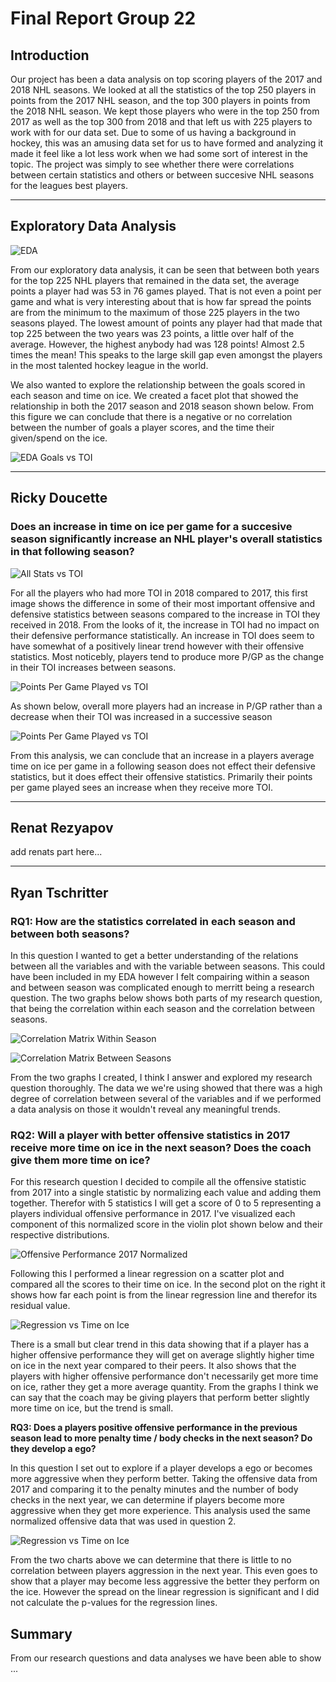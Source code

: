 # Final Report Group 22

## Introduction

Our project has been a data analysis on top scoring players of the 2017 and 2018 NHL seasons. We looked at all the statistics of the top 250 players in points from the 2017 NHL season, and the top 300 players in points from the 2018 NHL season. We kept those players who were in the top 250 from 2017 as well as the top 300 from 2018 and that left us with 225 players to work with for our data set. Due to some of us having a background in hockey, this was an amusing data set for us to have formed and analyzing it made it feel like a lot less work when we had some sort of interest in the topic. The project was simply to see whether there were correlations between certain statistics and others or between succesive NHL seasons for the leagues best players.

---

## Exploratory Data Analysis

![EDA](images/EDA_of_stats.png)

From our exploratory data analysis, it can be seen that between both years for the top 225 NHL players that remained in the data set, the average points a player had was 53 in 76 games played. That is not even a point per game and what is very interesting about that is how far spread the points are from the minimum to the maximum of those 225 players in the two seasons played. The lowest amount of points any player had that made that top 225 between the two years was 23 points, a little over half of the average. However, the highest anybody had was 128 points! Almost 2.5 times the mean! This speaks to the large skill gap even amongst the players in the most talented hockey league in the world.

We also wanted to explore the relationship between the goals scored in each season and time on ice. We created a facet plot that showed the relationship in both the 2017 season and 2018 season shown below. From this figure we can conclude that there is a negative or no correlation between the number of goals a player scores, and the time their given/spend on the ice.

![EDA Goals vs TOI](images/EDA_Goals_Scored_vs_TOI.png)

---

## **Ricky Doucette**

### Does an increase in time on ice per game for a succesive season significantly increase an NHL player's overall statistics in that following season?

![All Stats vs TOI](images/all_stats_vs_toi.png)

For all the players who had more TOI in 2018 compared to 2017, this first image shows the difference in some of their most important offensive and defensive statistics between seasons compared to the increase in TOI they received in 2018. From the looks of it, the increase in TOI had no impact on their defensive performance statistically. An increase in TOI does seem to have somewhat of a positively linear trend however with their offensive statistics. Most noticebly, players tend to produce more P/GP as the change in their TOI increases between seasons.

![Points Per Game Played vs TOI](images/P_GP_vs_TOI.png)

As shown below, overall more players had an increase in P/GP rather than a decrease when their TOI was increased in a successive season

![Points Per Game Played vs TOI](images/P_GP_With_More_TOI.png)

From this analysis, we can conclude that an increase in a players average time on ice per game in a following season does not effect their defensive statistics, but it does effect their offensive statistics. Primarily their points per game played sees an increase when they receive more TOI.

---

## **Renat Rezyapov**

add renats part here...

---

## **Ryan Tschritter**

### **RQ1: How are the statistics correlated in each season and between both seasons?**

In this question I wanted to get a better understanding of the relations between all the variables and with the variable between seasons. This could have been included in my EDA however I felt compairing within a season and between season was complicated enough to merritt being a research question. The two graphs below shows both parts of my research question, that being the correlation within each season and the correlation between seasons.

![Correlation Matrix Within Season](images/Ryan_Correlation_Matrix.png)

![Correlation Matrix Between Seasons](images/Ryan_Correlation_Matrix2.png)

From the two graphs I created, I think I answer and explored my research question thoroughly. The data we we're using showed that there was a high degree of correlation between several of the variables and if we performed a data analysis on those it wouldn't reveal any meaningful trends.

### **RQ2: Will a player with better offensive statistics in 2017 receive more time on ice in the next season? Does the coach give them more time on ice?**

For this research question I decided  to compile all the offensive statistic from 2017 into a single statistic by normalizing each value and adding them together. Therefor with 5 statistics I will get a score of 0 to 5 representing a players individual offensive performance in 2017. I've visualized each component of this normalized score in the violin plot shown below and their respective distributions.

![Offensive Performance 2017 Normalized](images/Ryan_RQ2_violin.png)

Following this I performed a linear regression on a scatter plot and compared all the scores to their time on ice. In the second plot on the right it shows how far each point is from the linear regression line and therefor its residual value.

![Regression vs Time on Ice](images/Ryan_RQ2_Regression.png)

There is a small but clear trend in this data showing that if a player has a higher offensive performance they will get on average slightly higher time on ice in the next year compared to their peers. It also shows that the players with higher offensive performance don't necessarily get more time on ice, rather they get a more average quantity. From the graphs I think we can say that the coach may be giving players that perform better slightly more time on ice, but the trend is small.

**RQ3: Does a players positive offensive performance in the previous season lead to more penalty time / body checks in the next season? Do they develop a ego?**

In this question I set out to explore if a player develops a ego or becomes more aggressive when they perform better. Taking the offensive data from 2017 and comparing it to the penalty minutes and the number of body checks in the next year, we can determine if players become more aggressive when they get more experience. This analysis used the same normalized offensive data that was used in question 2.

![Regression vs Time on Ice](images/Ryan_RQ3_Regression.png)

From the two charts above we can determine that there is little to no correlation between players aggression in the next year. This even goes to show that a player may become less aggressive the better they perform on the ice. However the spread on the linear regression is significant and I did not calculate the p-values for the regression lines.

## Summary

From our research questions and data analyses we have been able to show ...
